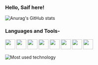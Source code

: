 ### Hello, Saif here! 
![Anurag's GitHub stats](https://[github-readme-stats-seven-tau-48.vercel.app](https://github-readme-stats-git-master-saifs-projects-5cdd1f84.vercel.app/)/api?username=saif-gitreps&show_icons=true&theme=onedark)

### Languages and Tools-
<div>
  <img height="32" width="32" src="https://cdn.simpleicons.org/html5/red" />
  <img height="32" width="32" src="https://cdn.simpleicons.org/css3/blue" />
  <img height="32" width="32" src="https://cdn.simpleicons.org/javascript/yellow" />
  <img height="32" width="32" src="https://cdn.simpleicons.org/nodedotjs/green" />
  <img height="32" width="32" src="https://cdn.simpleicons.org/mysql/#ADD8E6" />
  <img height="32" width="32" src="https://cdn.simpleicons.org/mongodb/green" />
  <img height="32" width="32" src="https://cdn.simpleicons.org/cplusplus/blue" />
  <img height="32" width="32" src="https://cdn.simpleicons.org/python/green" />
  
  
</div>

![Most used technology](https://github-readme-stats.vercel.app/api/top-langs/?username=saif-gitreps&layout=compact&theme=onedark)
<!--
**saif-gitreps/saif-gitreps** is a ✨ _special_ ✨ repository because its `README.md` (this file) appears on your GitHub profile.

Here are some ideas to get you started:

- 🔭 I’m currently working on ...
- 🌱 I’m currently learning ...
- 👯 I’m looking to collaborate on ...
- 🤔 I’m looking for help with ...
- 💬 Ask me about ...
- 📫 How to reach me: ...
- 😄 Pronouns: ...
- ⚡ Fun fact: ...
-->

